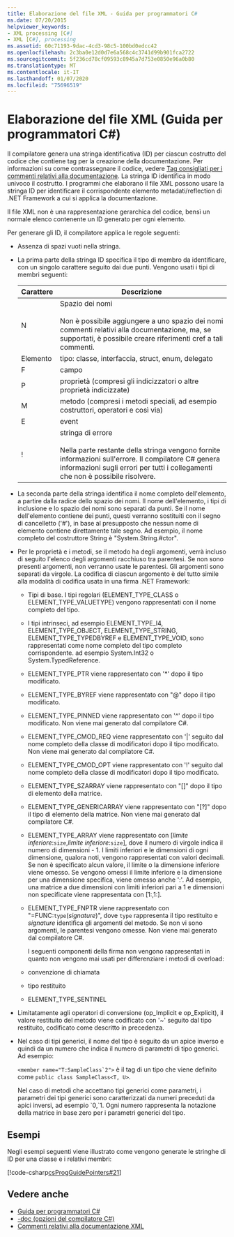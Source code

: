 ```yaml
---
title: Elaborazione del file XML - Guida per programmatori C#
ms.date: 07/20/2015
helpviewer_keywords:
- XML processing [C#]
- XML [C#], processing
ms.assetid: 60c71193-9dac-4cd3-98c5-100bd0edcc42
ms.openlocfilehash: 2c3ba0e12d0d7e6a568c4c3741d99b901fca2722
ms.sourcegitcommit: 5f236cd78cf09593c8945a7d753e0850e96a0b80
ms.translationtype: MT
ms.contentlocale: it-IT
ms.lasthandoff: 01/07/2020
ms.locfileid: "75696519"
---
```

# <a name="processing-the-xml-file-c-programming-guide"></a>Elaborazione del file XML (Guida per programmatori C#)

Il compilatore genera una stringa identificativa (ID) per ciascun costrutto del codice che contiene tag per la creazione della documentazione. Per informazioni su come contrassegnare il codice, vedere [Tag consigliati per i commenti relativi alla documentazione](./recommended-tags-for-documentation-comments.md). La stringa ID identifica in modo univoco il costrutto. I programmi che elaborano il file XML possono usare la stringa ID per identificare il corrispondente elemento metadati/reflection di .NET Framework a cui si applica la documentazione.

Il file XML non è una rappresentazione gerarchica del codice, bensì un normale elenco contenente un ID generato per ogni elemento.

Per generare gli ID, il compilatore applica le regole seguenti:

- Assenza di spazi vuoti nella stringa.

- La prima parte della stringa ID specifica il tipo di membro da identificare, con un singolo carattere seguito dai due punti. Vengono usati i tipi di membri seguenti:

    |Carattere|Descrizione|
    |---------------|-----------------|
    |N|Spazio dei nomi<br /><br /> Non è possibile aggiungere a uno spazio dei nomi commenti relativi alla documentazione, ma, se supportati, è possibile creare riferimenti cref a tali commenti.|
    |Elemento|tipo: classe, interfaccia, struct, enum, delegato|
    |F|campo|
    |P|proprietà (compresi gli indicizzatori o altre proprietà indicizzate)|
    |M|metodo (compresi i metodi speciali, ad esempio costruttori, operatori e così via)|
    |E|event|
    |!|stringa di errore<br /><br /> Nella parte restante della stringa vengono fornite informazioni sull'errore. Il compilatore C# genera informazioni sugli errori per tutti i collegamenti che non è possibile risolvere.|

- La seconda parte della stringa identifica il nome completo dell'elemento, a partire dalla radice dello spazio dei nomi. Il nome dell'elemento, i tipi di inclusione e lo spazio dei nomi sono separati da punti. Se il nome dell'elemento contiene dei punti, questi verranno sostituiti con il segno di cancelletto ('#'), in base al presupposto che nessun nome di elemento contiene direttamente tale segno. Ad esempio, il nome completo del costruttore String è "System.String.#ctor".

- Per le proprietà e i metodi, se il metodo ha degli argomenti, verrà incluso di seguito l'elenco degli argomenti racchiuso tra parentesi. Se non sono presenti argomenti, non verranno usate le parentesi. Gli argomenti sono separati da virgole. La codifica di ciascun argomento è del tutto simile alla modalità di codifica usata in una firma .NET Framework:

  - Tipi di base. I tipi regolari (ELEMENT_TYPE_CLASS o ELEMENT_TYPE_VALUETYPE) vengono rappresentati con il nome completo del tipo.

  - I tipi intrinseci, ad esempio ELEMENT_TYPE_I4, ELEMENT_TYPE_OBJECT, ELEMENT_TYPE_STRING, ELEMENT_TYPE_TYPEDBYREF e ELEMENT_TYPE_VOID, sono rappresentati come nome completo del tipo completo corrispondente. ad esempio System.Int32 o System.TypedReference.

  - ELEMENT_TYPE_PTR viene rappresentato con '\*' dopo il tipo modificato.

  - ELEMENT_TYPE_BYREF viene rappresentato con "\@" dopo il tipo modificato.

  - ELEMENT_TYPE_PINNED viene rappresentato con '^' dopo il tipo modificato. Non viene mai generato dal compilatore C#.

  - ELEMENT_TYPE_CMOD_REQ viene rappresentato con '&#124;' seguito dal nome completo della classe di modificatori dopo il tipo modificato. Non viene mai generato dal compilatore C#.

  - ELEMENT_TYPE_CMOD_OPT viene rappresentato con '!' seguito dal nome completo della classe di modificatori dopo il tipo modificato.

  - ELEMENT_TYPE_SZARRAY viene rappresentato con "[]" dopo il tipo di elemento della matrice.

  - ELEMENT_TYPE_GENERICARRAY viene rappresentato con "[?]" dopo il tipo di elemento della matrice. Non viene mai generato dal compilatore C#.

  - ELEMENT_TYPE_ARRAY viene rappresentato con [*limite inferiore*:`size`,*limite inferiore*:`size`], dove il numero di virgole indica il numero di dimensioni - 1. I limiti inferiori e le dimensioni di ogni dimensione, qualora noti, vengono rappresentati con valori decimali. Se non è specificato alcun valore, il limite o la dimensione inferiore viene omesso. Se vengono omessi il limite inferiore e la dimensione per una dimensione specifica, viene omesso anche ':'. Ad esempio, una matrice a due dimensioni con limiti inferiori pari a 1 e dimensioni non specificate viene rappresentata con [1:,1:].

  - ELEMENT_TYPE_FNPTR viene rappresentato con "=FUNC:`type`(*signature*)", dove `type` rappresenta il tipo restituito e *signature* identifica gli argomenti del metodo. Se non vi sono argomenti, le parentesi vengono omesse. Non viene mai generato dal compilatore C#.

    I seguenti componenti della firma non vengono rappresentati in quanto non vengono mai usati per differenziare i metodi di overload:

  - convenzione di chiamata

  - tipo restituito

  - ELEMENT_TYPE_SENTINEL

- Limitatamente agli operatori di conversione (op_Implicit e op_Explicit), il valore restituito del metodo viene codificato con '~' seguito dal tipo restituito, codificato come descritto in precedenza.

- Nel caso di tipi generici, il nome del tipo è seguito da un apice inverso e quindi da un numero che indica il numero di parametri di tipo generici. Ad esempio:

     ``<member name="T:SampleClass`2">`` è il tag di un tipo che viene definito come `public class SampleClass<T, U>`.

     Nel caso di metodi che accettano tipi generici come parametri, i parametri dei tipi generici sono caratterizzati da numeri preceduti da apici inversi, ad esempio \`0,\`1. Ogni numero rappresenta la notazione della matrice in base zero per i parametri generici del tipo.

## <a name="examples"></a>Esempi

Negli esempi seguenti viene illustrato come vengono generate le stringhe di ID per una classe e i relativi membri:

[!code-csharp[csProgGuidePointers#21](~/samples/snippets/csharp/VS_Snippets_VBCSharp/csProgGuidePointers/CS/Pointers.cs#21)]

## <a name="see-also"></a>Vedere anche

- [Guida per programmatori C#](../index.md)
- [-doc (opzioni del compilatore C#)](../../language-reference/compiler-options/doc-compiler-option.md)
- [Commenti relativi alla documentazione XML](./index.md)
